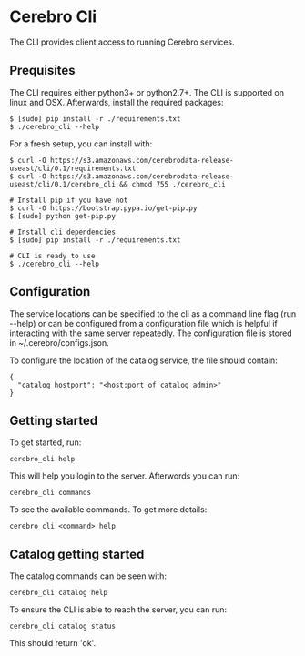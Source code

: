 # Cerebro Cli

The CLI provides client access to running Cerebro services.

## Prequisites
The CLI requires either python3+ or python2.7+. The CLI is supported on linux and OSX.
Afterwards, install the required packages:

    $ [sudo] pip install -r ./requirements.txt
    $ ./cerebro_cli --help

For a fresh setup, you can install with:

    $ curl -O https://s3.amazonaws.com/cerebrodata-release-useast/cli/0.1/requirements.txt
    $ curl -O https://s3.amazonaws.com/cerebrodata-release-useast/cli/0.1/cerebro_cli && chmod 755 ./cerebro_cli

    # Install pip if you have not
    $ curl -O https://bootstrap.pypa.io/get-pip.py
    $ [sudo] python get-pip.py

    # Install cli dependencies
    $ [sudo] pip install -r ./requirements.txt

    # CLI is ready to use
    $ ./cerebro_cli --help

## Configuration
The service locations can be specified to the cli as a command line flag (run --help)
or can be configured from a configuration file which is helpful if interacting with
the same server repeatedly. The configuration file is stored in ~/.cerebro/configs.json.

To configure the location of the catalog service, the file should contain:
```
{
  "catalog_hostport": "<host:port of catalog admin>"
}
```

## Getting started
To get started, run:

    cerebro_cli help

This will help you login to the server. Afterwords you can run:

    cerebro_cli commands

To see the available commands. To get more details:

    cerebro_cli <command> help

## Catalog getting started
The catalog commands can be seen with:

    cerebro_cli catalog help

To ensure the CLI is able to reach the server, you can run:

    cerebro_cli catalog status

This should return 'ok'.
